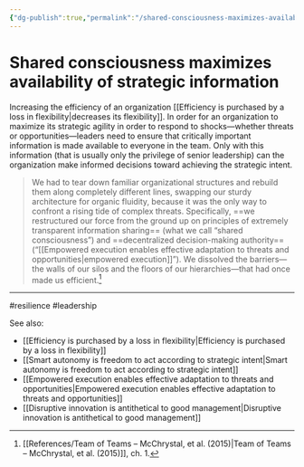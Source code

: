 ```yaml
---
{"dg-publish":true,"permalink":"/shared-consciousness-maximizes-availability-of-strategic-information/"}
---
```



# Shared consciousness maximizes availability of strategic information

Increasing the efficiency of an organization [[Efficiency is purchased by a loss in flexibility\|decreases its flexibility]]. In order for an organization to maximize its strategic agility in order to respond to shocks—whether threats or opportunities—leaders need to ensure that critically important information is made available to everyone in the team. Only with this information (that is usually only the privilege of senior leadership) can the organization make informed decisions toward achieving the strategic intent.

> We had to tear down familiar organizational structures and rebuild them along completely different lines, swapping our sturdy architecture for organic fluidity, because it was the only way to confront a rising tide of complex threats. Specifically, ==we restructured our force from the ground up on principles of extremely transparent information sharing== (what we call “shared consciousness”) and ==decentralized decision-making authority== (“[[Empowered execution enables effective adaptation to threats and opportunities\|empowered execution]]”). We dissolved the barriers—the walls of our silos and the floors of our hierarchies—that had once made us efficient.[^1]


---
#resilience #leadership 

See also:
- [[Efficiency is purchased by a loss in flexibility\|Efficiency is purchased by a loss in flexibility]]
- [[Smart autonomy is freedom to act according to strategic intent\|Smart autonomy is freedom to act according to strategic intent]]
- [[Empowered execution enables effective adaptation to threats and opportunities\|Empowered execution enables effective adaptation to threats and opportunities]]
- [[Disruptive innovation is antithetical to good management\|Disruptive innovation is antithetical to good management]]

[^1]: [[References/Team of Teams – McChrystal, et al. (2015)\|Team of Teams – McChrystal, et al. (2015)]], ch. 1.